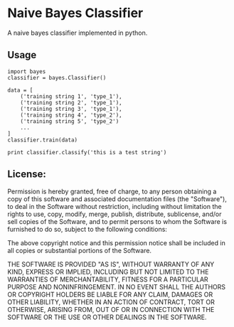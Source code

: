 Naive Bayes Classifier
=============

A naive bayes classifier implemented in python. 

Usage
-------

	import bayes
	classifier = bayes.Classifier()

	data = [
		('training string 1', 'type_1'),
		('training string 2', 'type_1'),
		('training string 3', 'type_1'),
		('training string 4', 'type_2'),
		('training string 5', 'type_2')
		...
	]
	classifier.train(data)

	print classifier.classify('this is a test string')

License:
-------

Permission is hereby granted, free of charge, to any person obtaining a copy of this software and associated documentation files (the "Software"), to deal in the Software without restriction, including without limitation the rights to use, copy, modify, merge, publish, distribute, sublicense, and/or sell copies of the Software, and to permit persons to whom the Software is furnished to do so, subject to the following conditions:

The above copyright notice and this permission notice shall be included in all copies or substantial portions of the Software.

THE SOFTWARE IS PROVIDED "AS IS", WITHOUT WARRANTY OF ANY KIND, EXPRESS OR IMPLIED, INCLUDING BUT NOT LIMITED TO THE WARRANTIES OF MERCHANTABILITY, FITNESS FOR A PARTICULAR PURPOSE AND NONINFRINGEMENT. IN NO EVENT SHALL THE AUTHORS OR COPYRIGHT HOLDERS BE LIABLE FOR ANY CLAIM, DAMAGES OR OTHER LIABILITY, WHETHER IN AN ACTION OF CONTRACT, TORT OR OTHERWISE, ARISING FROM, OUT OF OR IN CONNECTION WITH THE SOFTWARE OR THE USE OR OTHER DEALINGS IN THE SOFTWARE.
